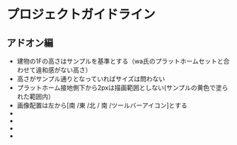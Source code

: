 # プロジェクトガイドライン

## アドオン編
* 建物の1Fの高さはサンプルを基準とする（wa氏のプラットホームセットと合わせて違和感がない高さ）
* 高さがサンプル通りとなっていればサイズは問わない
* プラットホーム接地側下から2pxは描画範囲としない(サンプルの黄色で塗られた範囲内）
* 画像配置は左から[南 /東 /北 / 南 /ツールバーアイコン]とする
* 
* 
* 
* 

## 
